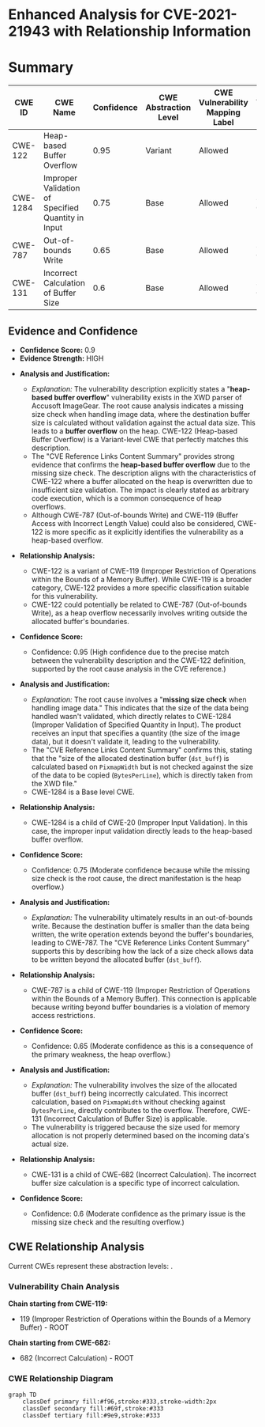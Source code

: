 # Enhanced Analysis for CVE-2021-21943 with Relationship Information

# Summary
| CWE ID | CWE Name | Confidence | CWE Abstraction Level | CWE Vulnerability Mapping Label | CWE-Vulnerability Mapping Notes |
|---|---|---|---|---|---|
| CWE-122 | Heap-based Buffer Overflow | 0.95 | Variant | Allowed | Primary CWE |
| CWE-1284 | Improper Validation of Specified Quantity in Input | 0.75 | Base | Allowed | Secondary Candidate |
| CWE-787 | Out-of-bounds Write | 0.65 | Base | Allowed | Secondary Candidate |
| CWE-131 | Incorrect Calculation of Buffer Size | 0.6 | Base | Allowed | Secondary Candidate |

## Evidence and Confidence

*   **Confidence Score:** 0.9
*   **Evidence Strength:** HIGH

- **Analysis and Justification:**  
  - *Explanation:* The vulnerability description explicitly states a "**heap-based buffer overflow**" vulnerability exists in the XWD parser of Accusoft ImageGear. The root cause analysis indicates a missing size check when handling image data, where the destination buffer size is calculated without validation against the actual data size. This leads to a **buffer overflow** on the heap. CWE-122 (Heap-based Buffer Overflow) is a Variant-level CWE that perfectly matches this description.
  - The "CVE Reference Links Content Summary" provides strong evidence that confirms the **heap-based buffer overflow** due to the missing size check. The description aligns with the characteristics of CWE-122 where a buffer allocated on the heap is overwritten due to insufficient size validation. The impact is clearly stated as arbitrary code execution, which is a common consequence of heap overflows.
  - Although CWE-787 (Out-of-bounds Write) and CWE-119 (Buffer Access with Incorrect Length Value) could also be considered, CWE-122 is more specific as it explicitly identifies the vulnerability as a heap-based overflow.

- **Relationship Analysis:** 
  - CWE-122 is a variant of CWE-119 (Improper Restriction of Operations within the Bounds of a Memory Buffer). While CWE-119 is a broader category, CWE-122 provides a more specific classification suitable for this vulnerability.
  - CWE-122 could potentially be related to CWE-787 (Out-of-bounds Write), as a heap overflow necessarily involves writing outside the allocated buffer's boundaries.

- **Confidence Score:**  
  - Confidence: 0.95 (High confidence due to the precise match between the vulnerability description and the CWE-122 definition, supported by the root cause analysis in the CVE reference.)

- **Analysis and Justification:**  
  - *Explanation:* The root cause involves a "**missing size check** when handling image data." This indicates that the size of the data being handled wasn't validated, which directly relates to CWE-1284 (Improper Validation of Specified Quantity in Input). The product receives an input that specifies a quantity (the size of the image data), but it doesn't validate it, leading to the vulnerability.
  - The "CVE Reference Links Content Summary" confirms this, stating that the "size of the allocated destination buffer (`dst_buff`) is calculated based on `PixmapWidth` but is not checked against the size of the data to be copied (`BytesPerLine`), which is directly taken from the XWD file."
  - CWE-1284 is a Base level CWE.

- **Relationship Analysis:** 
  - CWE-1284 is a child of CWE-20 (Improper Input Validation). In this case, the improper input validation directly leads to the heap-based buffer overflow.

- **Confidence Score:**  
  - Confidence: 0.75 (Moderate confidence because while the missing size check is the root cause, the direct manifestation is the heap overflow.)

- **Analysis and Justification:**  
  - *Explanation:* The vulnerability ultimately results in an out-of-bounds write. Because the destination buffer is smaller than the data being written, the write operation extends beyond the buffer's boundaries, leading to CWE-787. The "CVE Reference Links Content Summary" supports this by describing how the lack of a size check allows data to be written beyond the allocated buffer (`dst_buff`).

- **Relationship Analysis:** 
  - CWE-787 is a child of CWE-119 (Improper Restriction of Operations within the Bounds of a Memory Buffer). This connection is applicable because writing beyond buffer boundaries is a violation of memory access restrictions.

- **Confidence Score:**  
  - Confidence: 0.65 (Moderate confidence as this is a consequence of the primary weakness, the heap overflow.)

- **Analysis and Justification:**  
  - *Explanation:* The vulnerability involves the size of the allocated buffer (`dst_buff`) being incorrectly calculated. This incorrect calculation, based on `PixmapWidth` without checking against `BytesPerLine`, directly contributes to the overflow. Therefore, CWE-131 (Incorrect Calculation of Buffer Size) is applicable.
  - The vulnerability is triggered because the size used for memory allocation is not properly determined based on the incoming data's actual size.

- **Relationship Analysis:** 
  - CWE-131 is a child of CWE-682 (Incorrect Calculation). The incorrect buffer size calculation is a specific type of incorrect calculation.

- **Confidence Score:**  
  - Confidence: 0.6 (Moderate confidence as the primary issue is the missing size check and the resulting overflow.)


## CWE Relationship Analysis

Current CWEs represent these abstraction levels: .


### Vulnerability Chain Analysis

**Chain starting from CWE-119:**
- 119 (Improper Restriction of Operations within the Bounds of a Memory Buffer) - ROOT


**Chain starting from CWE-682:**
- 682 (Incorrect Calculation) - ROOT



### CWE Relationship Diagram

```mermaid
graph TD
    classDef primary fill:#f96,stroke:#333,stroke-width:2px
    classDef secondary fill:#69f,stroke:#333
    classDef tertiary fill:#9e9,stroke:#333
```
